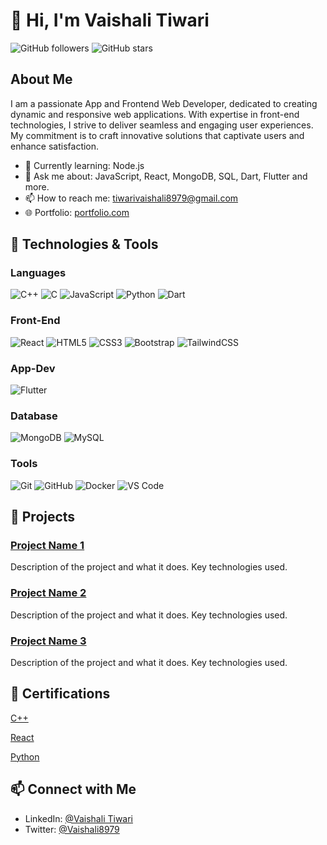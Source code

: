
# 👋 Hi, I'm Vaishali Tiwari

![GitHub followers](https://img.shields.io/github/followers/vaishali-officials?label=Follow&style=social) ![GitHub stars](https://img.shields.io/github/stars/vaishali-officials?style=social)

## About Me

I am a passionate App and Frontend Web Developer, dedicated to creating dynamic and responsive web applications. With expertise in front-end technologies, I strive to deliver seamless and engaging user experiences. My commitment is to craft innovative solutions that captivate users and enhance satisfaction.
- 🌱 Currently learning: Node.js
- 💬 Ask me about: JavaScript, React, MongoDB, SQL, Dart, Flutter and more.
- 📫 How to reach me: [tiwarivaishali8979@gmail.com](mailto:tiwarivaishali8979@gmail.com)
- 🌐 Portfolio: [portfolio.com](https://vaishali-officials.github.io/portfolio/)

## 🔧 Technologies & Tools

### Languages
![C++](https://img.shields.io/badge/-C++-000?&logo=C%2B%2B&logoColor=white)
![C](https://img.shields.io/badge/-C-000?&logo=C)
![JavaScript](https://img.shields.io/badge/-JavaScript-000?&logo=JavaScript)
![Python](https://img.shields.io/badge/-Python-000?&logo=Python)
![Dart](https://img.shields.io/badge/-Dart-000?&logo=Dart)

### Front-End
![React](https://img.shields.io/badge/-React-000?&logo=React)
![HTML5](https://img.shields.io/badge/-HTML5-000?&logo=HTML5)
![CSS3](https://img.shields.io/badge/-CSS3-000?&logo=CSS3)
![Bootstrap](https://img.shields.io/badge/-Bootstrap-000?&logo=Bootstrap)
![TailwindCSS](https://img.shields.io/badge/-Tailwind%20CSS-000?&logo=Tailwind%20CSS&logoColor=white)

### App-Dev
![Flutter](https://img.shields.io/badge/-Flutter-000?&logo=Flutter)

### Database
![MongoDB](https://img.shields.io/badge/-MongoDB-000?&logo=MongoDB)
![MySQL](https://img.shields.io/badge/-MySQL-000?&logo=MySQL)

### Tools
![Git](https://img.shields.io/badge/-Git-000?&logo=Git)
![GitHub](https://img.shields.io/badge/-GitHub-000?&logo=Github)
![Docker](https://img.shields.io/badge/-Docker-000?&logo=Docker)
![VS Code](https://img.shields.io/badge/-VS%20Code-000?&logo=Visual%20Studio%20Code)


## 🚀 Projects

### [Project Name 1](https://github.com/yourusername/projectname1)
Description of the project and what it does. Key technologies used.

### [Project Name 2](https://github.com/yourusername/projectname2)
Description of the project and what it does. Key technologies used.

### [Project Name 3](https://github.com/yourusername/projectname3)
Description of the project and what it does. Key technologies used.

## 📑 Certifications

[C++](https://drive.google.com/file/d/1IPuTMlv1QytIFnVB1rG9Iiu9ridGTir9/view?usp=drive_link)

[React](https://drive.google.com/file/d/1efEjr1kWluJ5QebXggChjmwOOom5RVYn/view?usp=drive_link)

[Python](https://drive.google.com/file/d/1MnbIHZSAPvLuitQPqAmXKh3fxBo2mvbF/view?usp=drive_link)


## 📫 Connect with Me

- LinkedIn: [@Vaishali Tiwari](https://www.linkedin.com/in/vaishali-tiwari-47539b287/)
- Twitter: [@Vaishali8979](https://x.com/Vaishali8979)




